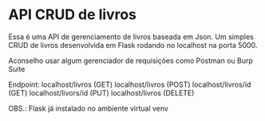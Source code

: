 # API CRUD de livros 

Essa é uma API de gerenciamento de livros baseada em Json. Um simples CRUD de livros desenvolvida em Flask rodando no localhost na porta 5000.

Aconselho usar algum gerenciador de requisições como Postman ou Burp Suite

Endpoint:
  localhost/livros (GET)
  localhost/livros (POST)
  localhost/livros/id (GET)
  localhost/livors/id (PUT)
  localhost/livros (DELETE)

OBS.: Flask já instalado no ambiente virtual venv
